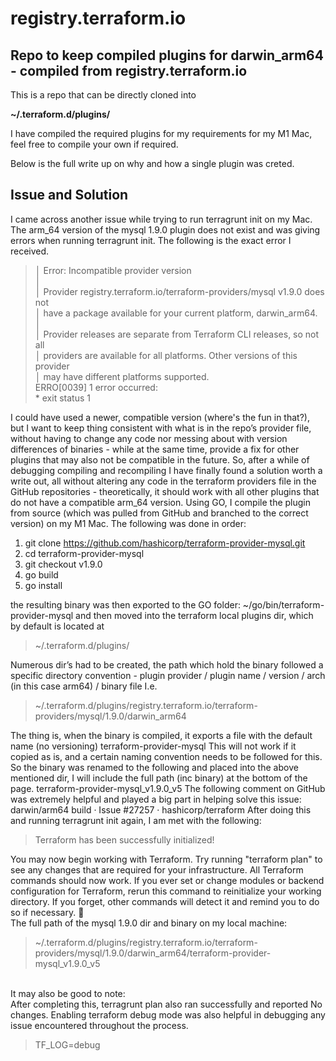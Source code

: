 # registry.terraform.io
## Repo to keep compiled plugins for darwin_arm64  - compiled from registry.terraform.io

This is a repo that can be directly cloned into 

**~/.terraform.d/plugins/**

I have compiled the required plugins for my requirements for my M1 Mac, feel free to compile your own if required.

Below is the full write up on why and how a single plugin was creted.

## Issue and Solution

I came across another issue while trying to run terragrunt init on my Mac. The arm_64 version of the mysql 1.9.0 plugin does not exist and was giving errors when running terragrunt init. The following is the exact error I received.
 
> │ Error: Incompatible provider version <br />
> │ <br />
> │ Provider registry.terraform.io/terraform-providers/mysql  v1.9.0 does not <br />
> │ have a package available for your current platform, darwin_arm64. <br />
> │ <br />
> │ Provider releases are separate from Terraform CLI releases, so not all <br />
> │ providers are available for all platforms. Other versions of this provider <br />
> │ may have different platforms supported. <br />
> ERRO[0039] 1 error occurred: <br />
> \* exit status 1 <br />
 
I could have used a newer, compatible version (where's the fun in that?), but I want to keep thing consistent with what is in the repo’s provider file, without having to change any code nor messing about with version differences of binaries - while at the same time, provide a fix for other plugins that may also not be compatible in the future. So, after a while of debugging compiling and recompiling I have finally found a solution worth a write out, all without altering any code in the terraform providers file in the GitHub repositories - theoretically, it should work with all other plugins that do not have a compatible arm_64 version.
Using GO, I compile the plugin from source (which was pulled from GitHub and branched to the correct version) on my M1 Mac.
The following was done in order:


1. git clone https://github.com/hashicorp/terraform-provider-mysql.git
2. cd terraform-provider-mysql
3. git checkout v1.9.0
4. go build
5. go install <br />

the resulting binary was then exported to the GO folder: ~/go/bin/terraform-provider-mysql
and then moved into the terraform local plugins dir, which by default is located at 
> ~/.terraform.d/plugins/

Numerous dir’s had to be created, the path which hold the binary followed a specific directory convention - plugin provider / plugin name / version / arch (in this case arm64) / binary file I.e.
> ~/.terraform.d/plugins/registry.terraform.io/terraform-providers/mysql/1.9.0/darwin_arm64

The thing is, when the binary is compiled, it exports a file with the default name (no versioning)
terraform-provider-mysql
This will not work if it copied as is, and a certain naming convention needs to be followed for this. So the binary was renamed to the following and placed into the above mentioned dir, I will include the full path (inc binary) at the bottom of the page.
terraform-provider-mysql_v1.9.0_v5
The following comment on GitHub was extremely helpful and played a big part in helping solve this issue: darwin/arm64 build · Issue #27257 · hashicorp/terraform 
After doing this and running terragrunt init again, I am met with the following:
> Terraform has been successfully initialized!

You may now begin working with Terraform. Try running "terraform plan" to see
any changes that are required for your infrastructure. All Terraform commands
should now work.
If you ever set or change modules or backend configuration for Terraform,
rerun this command to reinitialize your working directory. If you forget, other
commands will detect it and remind you to do so if necessary.
:partying_face:  <br />
The full path of the mysql 1.9.0 dir and binary on my local machine:
 <br />
> ~/.terraform.d/plugins/registry.terraform.io/terraform-providers/mysql/1.9.0/darwin_arm64/terraform-provider-mysql_v1.9.0_v5
 <br />
It may also be good to note: <br />
After completing this, terragrunt plan also ran successfully and reported No changes.
Enabling terraform debug mode was also helpful in debugging any issue encountered throughout the process. <br \>

> TF_LOG=debug  
